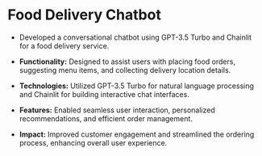 # Food Delivery Chatbot
- Developed a conversational chatbot using GPT-3.5 Turbo and Chainlit for a food delivery service.

- **Functionality:** Designed to assist users with placing food orders, suggesting menu items, and collecting delivery location details.
- **Technologies:** Utilized GPT-3.5 Turbo for natural language processing and Chainlit for building interactive chat interfaces.
- **Features:** Enabled seamless user interaction, personalized recommendations, and efficient order management.
- **Impact:** Improved customer engagement and streamlined the ordering process, enhancing overall user experience.

